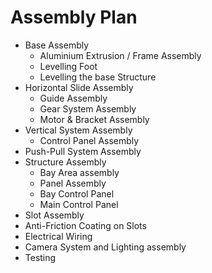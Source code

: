 # Assembly Plan

* Base Assembly
  * Aluminium Extrusion / Frame Assembly
  * Levelling Foot
  * &#x20;Levelling the base Structure
* Horizontal Slide Assembly
  * Guide Assembly
  * Gear System Assembly
  * Motor & Bracket Assembly &#x20;
* Vertical System Assembly
  * Control Panel Assembly&#x20;
* Push-Pull System Assembly
* Structure Assembly
  * Bay Area assembly
  * Panel Assembly
  * &#x20;Bay Control Panel
  * Main Control Panel
* Slot Assembly
* Anti-Friction Coating on Slots
* Electrical Wiring
* Camera System and Lighting assembly
* Testing
